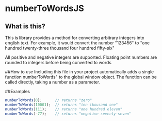 # numberToWordsJS
## What is this? 
This is library provides a method for converting arbitrary integers into english text.
For example, it would convert the number "123456" to "one hundred twenty-three thousand four hundred fifty-six"

All positive and negative integers are supported. Floating point numbers are rounded to integers
before being converted to words.

##How to use
Including this file in your project automatically adds a single function
numberToWords" to the global window object. The function can be called
directly, taking a number as a parameter.

##Examples
```javascript
numberToWords(0);      // returns "zero"
numberToWords(10001);  // returns "ten thousand one"
numberToWords(111);    // returns "one hundred eleven"
numberToWords(-77);    // returns "negative seventy-seven"
```
